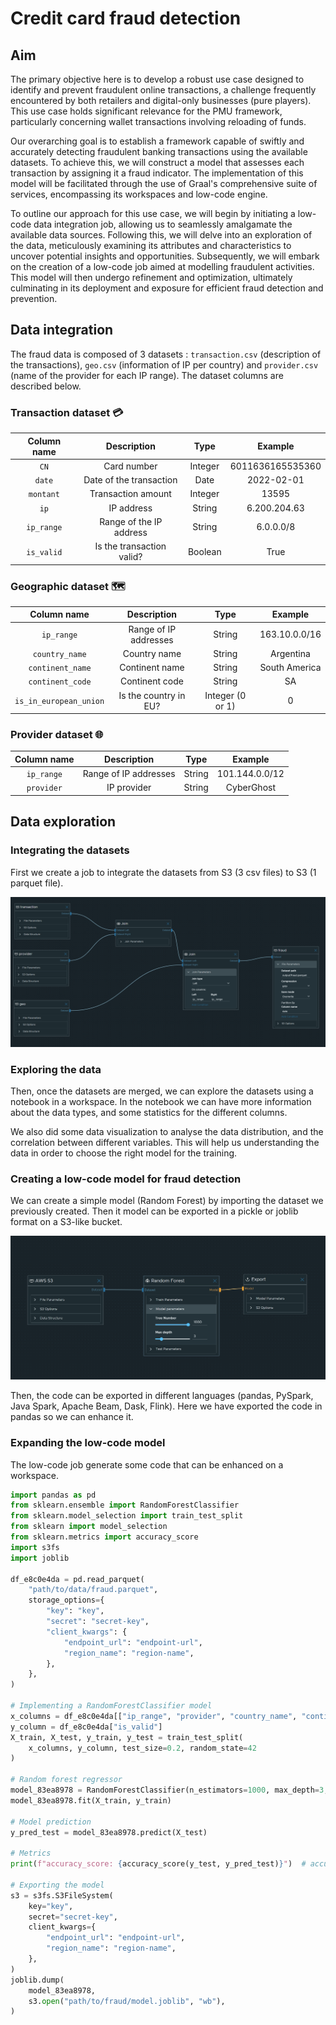 # Credit card fraud detection

## Aim

The primary objective here is to develop a robust use case designed to identify and prevent fraudulent online transactions, a challenge frequently encountered by both retailers and digital-only businesses (pure players). This use case holds significant relevance for the PMU framework, particularly concerning wallet transactions involving reloading of funds.

Our overarching goal is to establish a framework capable of swiftly and accurately detecting fraudulent banking transactions using the available datasets. To achieve this, we will construct a model that assesses each transaction by assigning it a fraud indicator. The implementation of this model will be facilitated through the use of Graal's comprehensive suite of services, encompassing its workspaces and low-code engine.

To outline our approach for this use case, we will begin by initiating a low-code data integration job, allowing us to seamlessly amalgamate the available data sources. Following this, we will delve into an exploration of the data, meticulously examining its attributes and characteristics to uncover potential insights and opportunities. Subsequently, we will embark on the creation of a low-code job aimed at modelling fraudulent activities. This model will then undergo refinement and optimization, ultimately culminating in its deployment and exposure for efficient fraud detection and prevention.

## Data integration

The fraud data is composed of 3 datasets : `transaction.csv` (description of the transactions), `geo.csv` (information of IP per country) and `provider.csv` (name of the provider for each IP range). The dataset columns are described below.

### Transaction dataset :credit_card:

|  Column name 	  |    Description        	     |  Type  	  |   Example     	    |
|:---------------:|:---------------------------:|:---------:|:------------------:|
| `CN`          	 | Card number               	 | Integer 	 | 6011636165535360 	 |
| `date`        	 | Date of the transaction   	 |  Date  	  | 2022-02-01       	 |
| `montant`     	 | Transaction amount        	 | Integer 	 | 13595            	 |
| `ip`          	 | IP address                	 | String  	 | 6.200.204.63     	 |
| `ip_range`   	  | Range of the IP address   	 | String  	 | 6.0.0.0/8        	 |
| `is_valid`    	 | Is the transaction valid? 	 | Boolean 	 | True             	 |

### Geographic dataset :world_map:

|  Column name          	  | Description           	 | Type             	 | Example       	 |
|:------------------------:|:-----------------------:|:------------------:|:---------------:|
| `ip_range`             	 | Range of IP addresses 	 | String           	 | 163.10.0.0/16 	 |
| `country_name`         	 | Country name          	 | String           	 | Argentina     	 |
| `continent_name`       	 | Continent name        	 | String           	 | South America 	 |
| `continent_code`       	 | Continent code        	 | String           	 | SA            	 |
| `is_in_european_union` 	 | Is the country in EU? 	 | Integer (0 or 1) 	 | 0             	 |

### Provider dataset :globe_with_meridians:

|  Column name 	  |   Description      	    | Type  	  |   Example    	   |
|:---------------:|:-----------------------:|:--------:|:----------------:|
| `ip_range`    	 | Range of IP addresses 	 | String 	 | 101.144.0.0/12 	 |
| `provider`    	 | IP provider           	 | String 	 | CyberGhost     	 |

## Data exploration

### Integrating the datasets

First we create a job to integrate the datasets from S3 (3 csv files) to S3 (1 parquet file).

![Fraud data preparation DAG](./images/dag-data-integration.png)

### Exploring the data

Then, once the datasets are merged, we can explore the datasets using a notebook in a workspace. In the notebook we can have more information about the data types, and some statistics for the different columns.

We also did some data visualization to analyse the data distribution, and the correlation between different variables. This will help us understanding the data in order to choose the right model for the training.



### Creating a low-code model for fraud detection

We can create a simple model (Random Forest) by importing the dataset we previously created. Then it model can be exported in a pickle or joblib format on a S3-like bucket.

![Valid/invalid transactions](./images/dag-fraud-detection.png)

Then, the code can be exported in different languages (pandas, PySpark, Java Spark, Apache Beam, Dask, Flink). Here we have exported the code in pandas so we can enhance it.


### Expanding the low-code model

The low-code job generate some code that can be enhanced on a workspace.

```python
import pandas as pd
from sklearn.ensemble import RandomForestClassifier
from sklearn.model_selection import train_test_split
from sklearn import model_selection
from sklearn.metrics import accuracy_score
import s3fs
import joblib

df_e8c0e4da = pd.read_parquet(
    "path/to/data/fraud.parquet",
    storage_options={
        "key": "key",
        "secret": "secret-key",
        "client_kwargs": {
            "endpoint_url": "endpoint-url",
            "region_name": "region-name",
        },
    },
)

# Implementing a RandomForestClassifier model
x_columns = df_e8c0e4da[["ip_range", "provider", "country_name", "continent_name", "is_in_european_union"]]
y_column = df_e8c0e4da["is_valid"]
X_train, X_test, y_train, y_test = train_test_split(
    x_columns, y_column, test_size=0.2, random_state=42
)

# Random forest regressor
model_83ea8978 = RandomForestClassifier(n_estimators=1000, max_depth=3, random_state=42)
model_83ea8978.fit(X_train, y_train)

# Model prediction
y_pred_test = model_83ea8978.predict(X_test)

# Metrics
print(f"accuracy_score: {accuracy_score(y_test, y_pred_test)}")  # accurracy is automatically printed

# Exporting the model
s3 = s3fs.S3FileSystem(
    key="key",
    secret="secret-key",
    client_kwargs={
        "endpoint_url": "endpoint-url",
        "region_name": "region-name",
    },
)
joblib.dump(
    model_83ea8978,
    s3.open("path/to/fraud/model.joblib", "wb"),
)
```